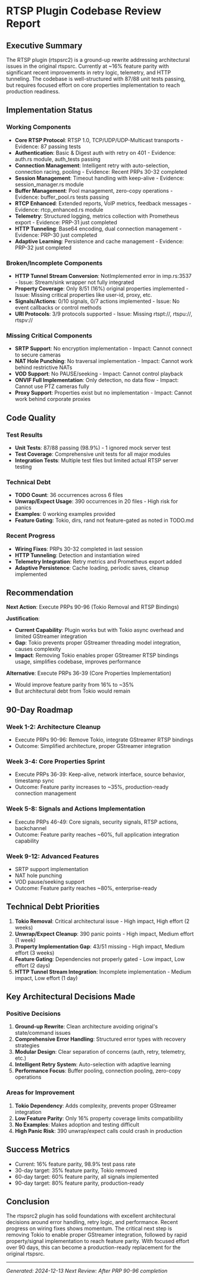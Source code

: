# RTSP Plugin Codebase Review Report

## Executive Summary
The RTSP plugin (rtspsrc2) is a ground-up rewrite addressing architectural issues in the original rtspsrc. Currently at ~16% feature parity with significant recent improvements in retry logic, telemetry, and HTTP tunneling. The codebase is well-structured with 87/88 unit tests passing, but requires focused effort on core properties implementation to reach production readiness.

## Implementation Status

### Working Components
- **Core RTSP Protocol**: RTSP 1.0, TCP/UDP/UDP-Multicast transports - Evidence: 87 passing tests
- **Authentication**: Basic & Digest auth with retry on 401 - Evidence: auth.rs module, auth_tests passing
- **Connection Management**: Intelligent retry with auto-selection, connection racing, pooling - Evidence: Recent PRPs 30-32 completed
- **Session Management**: Timeout handling with keep-alive - Evidence: session_manager.rs module
- **Buffer Management**: Pool management, zero-copy operations - Evidence: buffer_pool.rs tests passing
- **RTCP Enhanced**: Extended reports, VoIP metrics, feedback messages - Evidence: rtcp_enhanced.rs module
- **Telemetry**: Structured logging, metrics collection with Prometheus export - Evidence: PRP-31 just completed
- **HTTP Tunneling**: Base64 encoding, dual connection management - Evidence: PRP-30 just completed
- **Adaptive Learning**: Persistence and cache management - Evidence: PRP-32 just completed

### Broken/Incomplete Components
- **HTTP Tunnel Stream Conversion**: NotImplemented error in imp.rs:3537 - Issue: Stream/sink wrapper not fully integrated
- **Property Coverage**: Only 8/51 (16%) original properties implemented - Issue: Missing critical properties like user-id, proxy, etc.
- **Signals/Actions**: 0/10 signals, 0/7 actions implemented - Issue: No event callbacks or control methods
- **URI Protocols**: 3/9 protocols supported - Issue: Missing rtspt://, rtspu://, rtspv://

### Missing Critical Components
- **SRTP Support**: No encryption implementation - Impact: Cannot connect to secure cameras
- **NAT Hole Punching**: No traversal implementation - Impact: Cannot work behind restrictive NATs
- **VOD Support**: No PAUSE/seeking - Impact: Cannot control playback
- **ONVIF Full Implementation**: Only detection, no data flow - Impact: Cannot use PTZ cameras fully
- **Proxy Support**: Properties exist but no implementation - Impact: Cannot work behind corporate proxies

## Code Quality

### Test Results
- **Unit Tests**: 87/88 passing (98.9%) - 1 ignored mock server test
- **Test Coverage**: Comprehensive unit tests for all major modules
- **Integration Tests**: Multiple test files but limited actual RTSP server testing

### Technical Debt
- **TODO Count**: 36 occurrences across 6 files
- **Unwrap/Expect Usage**: 390 occurrences in 20 files - High risk for panics
- **Examples**: 0 working examples provided
- **Feature Gating**: Tokio, dirs, rand not feature-gated as noted in TODO.md

### Recent Progress
- **Wiring Fixes**: PRPs 30-32 completed in last session
- **HTTP Tunneling**: Detection and instantiation wired
- **Telemetry Integration**: Retry metrics and Prometheus export added
- **Adaptive Persistence**: Cache loading, periodic saves, cleanup implemented

## Recommendation

**Next Action**: Execute PRPs 90-96 (Tokio Removal and RTSP Bindings)

**Justification**:
- **Current Capability**: Plugin works but with Tokio async overhead and limited GStreamer integration
- **Gap**: Tokio prevents proper GStreamer threading model integration, causes complexity
- **Impact**: Removing Tokio enables proper GStreamer RTSP bindings usage, simplifies codebase, improves performance

**Alternative**: Execute PRPs 36-39 (Core Properties Implementation)
- Would improve feature parity from 16% to ~35%
- But architectural debt from Tokio would remain

## 90-Day Roadmap

### Week 1-2: Architecture Cleanup
- Execute PRPs 90-96: Remove Tokio, integrate GStreamer RTSP bindings
- Outcome: Simplified architecture, proper GStreamer integration

### Week 3-4: Core Properties Sprint
- Execute PRPs 36-39: Keep-alive, network interface, source behavior, timestamp sync
- Outcome: Feature parity increases to ~35%, production-ready connection management

### Week 5-8: Signals and Actions Implementation
- Execute PRPs 46-49: Core signals, security signals, RTSP actions, backchannel
- Outcome: Feature parity reaches ~60%, full application integration capability

### Week 9-12: Advanced Features
- SRTP support implementation
- NAT hole punching
- VOD pause/seeking support
- Outcome: Feature parity reaches ~80%, enterprise-ready

## Technical Debt Priorities

1. **Tokio Removal**: Critical architectural issue - High impact, High effort (2 weeks)
2. **Unwrap/Expect Cleanup**: 390 panic points - High impact, Medium effort (1 week)
3. **Property Implementation Gap**: 43/51 missing - High impact, Medium effort (3 weeks)
4. **Feature Gating**: Dependencies not properly gated - Low impact, Low effort (2 days)
5. **HTTP Tunnel Stream Integration**: Incomplete implementation - Medium impact, Low effort (1 day)

## Key Architectural Decisions Made

### Positive Decisions
1. **Ground-up Rewrite**: Clean architecture avoiding original's state/command issues
2. **Comprehensive Error Handling**: Structured error types with recovery strategies
3. **Modular Design**: Clear separation of concerns (auth, retry, telemetry, etc.)
4. **Intelligent Retry System**: Auto-selection with adaptive learning
5. **Performance Focus**: Buffer pooling, connection pooling, zero-copy operations

### Areas for Improvement
1. **Tokio Dependency**: Adds complexity, prevents proper GStreamer integration
2. **Low Feature Parity**: Only 16% property coverage limits compatibility
3. **No Examples**: Makes adoption and testing difficult
4. **High Panic Risk**: 390 unwrap/expect calls could crash in production

## Success Metrics
- Current: 16% feature parity, 98.9% test pass rate
- 30-day target: 35% feature parity, Tokio removed
- 60-day target: 60% feature parity, all signals implemented
- 90-day target: 80% feature parity, production-ready

## Conclusion
The rtspsrc2 plugin has solid foundations with excellent architectural decisions around error handling, retry logic, and performance. Recent progress on wiring fixes shows momentum. The critical next step is removing Tokio to enable proper GStreamer integration, followed by rapid property/signal implementation to reach feature parity. With focused effort over 90 days, this can become a production-ready replacement for the original rtspsrc.

---
*Generated: 2024-12-13*
*Next Review: After PRP 90-96 completion*
